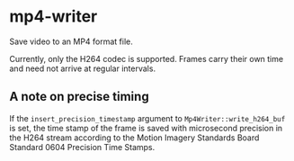 # mp4-writer

Save video to an MP4 format file.

Currently, only the H264 codec is supported. Frames carry their
own time and need not arrive at regular intervals.

## A note on precise timing

If the `insert_precision_timestamp` argument to `Mp4Writer::write_h264_buf` is
set, the time stamp of the frame is saved with microsecond precision in the H264
stream according to the Motion Imagery Standards Board Standard 0604 Precision
Time Stamps.

